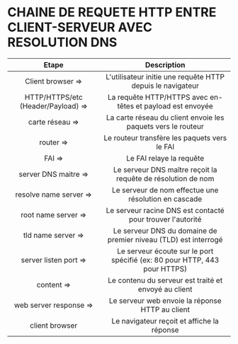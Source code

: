 # CHAINE DE REQUETE HTTP ENTRE CLIENT-SERVEUR AVEC RESOLUTION DNS
| Etape                               | Description                           |
| :---------------------------------: | :-----------------------------------: |
| Client browser =>                   | L'utilisateur initie une requête HTTP depuis le navigateur |
| HTTP/HTTPS/etc (Header/Payload) =>  | La requête HTTP/HTTPS avec en-têtes et payload est envoyée |
| carte réseau =>                     | La carte réseau du client envoie les paquets vers le routeur |
| router =>                           | Le routeur transfère les paquets vers le FAI |
| FAI =>                              | Le FAI relaye la requête |
| server DNS maitre =>                | Le serveur DNS maître reçoit la requête de résolution de nom |
| resolve name server =>              | Le serveur de nom effectue une résolution en cascade |
| root name server =>                 | Le serveur racine DNS est contacté pour trouver l'autorité |
| tld name server =>                  | Le serveur DNS du domaine de premier niveau (TLD) est interrogé |
| server listen port =>               | Le serveur écoute sur le port spécifié (ex: 80 pour HTTP, 443 pour HTTPS) |
| content =>                          | Le contenu du serveur est traité et envoyé au client |
| web server response =>              | Le serveur web envoie la réponse HTTP au client |
| client browser                      | Le navigateur reçoit et affiche la réponse |
